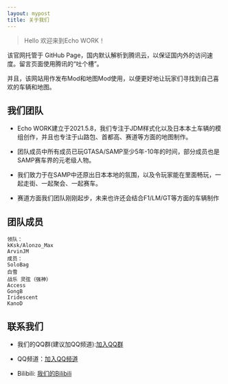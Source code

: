 ```yaml
---
layout: mypost
title: 关于我们
---
```


> Hello 欢迎来到Echo WORK！

该官网托管于 GitHub Page，国内默认解析到腾讯云，以保证国内外的访问速度。留言页面使用腾讯的“吐个槽”。

并且，该网站用作发布Mod和地图Mod使用，以便更好地让玩家们寻找到自己喜欢的车辆和地图。

## 我们团队

- Echo WORK建立于2021.5.8，我们专注于JDM样式化以及日本本土车辆的模组创作，并且也专注于山路包、首都高、赛道等方面的地图制作。

- 团队成员中所有成员已玩GTASA/SAMP至少5年-10年的时间，部分成员也是SAMP赛车界的元老级人物。

- 我们致力于在SAMP中还原出日本本地的氛围，以及令玩家能在里面畅玩，一起走街、一起聚会、一起赛车。

- 赛道方面我们团队刚刚起步，未来也许还会结合F1/LM/GT等方面的车辆制作

## 团队成员

```
领队：
kKsk/Alonzo_Max
ArvinJM
成员：
SoloBag
白雪
战乐 灵弦（强神）
Access
GongB
Iridescent
KanoD
```

## 联系我们

- 我们的QQ群(建议加QQ频道):[加入QQ群](https://jq.qq.com/?_wv=1027&k=kaAI348N)

- QQ频道：[加入QQ频道](https://pd.qq.com/s/9k4j45dru)

- Bilibili: [我们的Bilibili](https://b23.tv/uNsKVf2)
